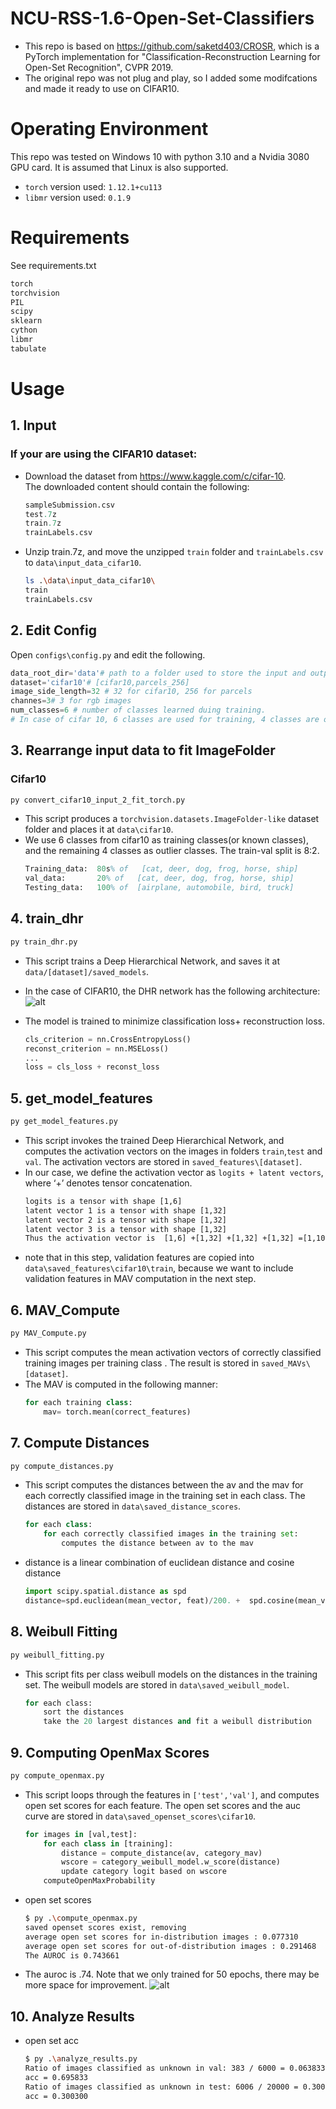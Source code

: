 # NCU-RSS-1.6-Open-Set-Classifiers
- This repo is based on https://github.com/saketd403/CROSR, which is a PyTorch implementation for "Classification-Reconstruction Learning for Open-Set Recognition", CVPR 2019. 
- The original repo was not plug and play, so I added some modifcations and made it ready to use on CIFAR10.

# Operating Environment
This repo was tested on Windows 10 with python 3.10 and a Nvidia 3080 GPU card. It is assumed that Linux is also supported.
- `torch` version used: `1.12.1+cu113`
- `libmr` version used: `0.1.9`

# Requirements
See requirements.txt
```py
torch
torchvision
PIL
scipy
sklearn
cython
libmr
tabulate
```
# Usage
## 1. Input

### If your are using the CIFAR10 dataset:  
- Download the dataset from https://www.kaggle.com/c/cifar-10.   
The downloaded content should contain the following:   
    ```ps
    sampleSubmission.csv
    test.7z
    train.7z
    trainLabels.csv
    ```
- Unzip train.7z, and move the unzipped `train` folder and `trainLabels.csv` to `data\input_data_cifar10`.
    ```bash
    ls .\data\input_data_cifar10\
    train
    trainLabels.csv
    ```
## 2. Edit Config
Open `configs\config.py` and edit the following.
```py
data_root_dir='data'# path to a folder used to store the input and output of this repo
dataset='cifar10'# [cifar10,parcels_256]
image_side_length=32 # 32 for cifar10, 256 for parcels
channes=3# 3 for rgb images
num_classes=6 # number of classes learned duing training. 
# In case of cifar 10, 6 classes are used for training, 4 classes are outliers

```

## 3. Rearrange input data to fit ImageFolder 
### Cifar10 
```ps
py convert_cifar10_input_2_fit_torch.py
```
- This script produces a `torchvision.datasets.ImageFolder-like` dataset folder and places it at `data\cifar10`.
- We use 6 classes from cifar10 as training classes(or known classes), and the remaining 4 classes as outlier classes. The train-val split is 8:2.
    ```ps
    Training_data: 	80s% of   [cat, deer, dog, frog, horse, ship]
    val_data: 		20% of   [cat, deer, dog, frog, horse, ship]
    Testing_data:	100% of  [airplane, automobile, bird, truck]
    ```
## 4. train_dhr
```ps
py train_dhr.py
```
- This script trains a Deep Hierarchical Network, and saves it at `data/[dataset]/saved_models`.
- In the case of CIFAR10, the DHR network has the following architecture:  
![alt](assets/dhr_cifar32.png)

- The model is trained to minimize classification loss+ reconstruction loss.

    ```py
    cls_criterion = nn.CrossEntropyLoss()
    reconst_criterion = nn.MSELoss()
    ...
    loss = cls_loss + reconst_loss
    ```

## 5. get_model_features
```ps
py get_model_features.py
```
- This script invokes the trained Deep Hierarchical Network, and computes the activation vectors on the images in folders `train`,`test` and `val`. The activation vectors are stored in `saved_features\[dataset]`.
- In our case, we define the activation vector as `logits + latent vectors`, where ‘+’ denotes tensor concatenation. 
    ```txt
    logits is a tensor with shape [1,6] 
    latent vector 1 is a tensor with shape [1,32] 
    latent vector 2 is a tensor with shape [1,32] 
    latent vector 3 is a tensor with shape [1,32] 
    Thus the activation vector is  [1,6] +[1,32] +[1,32] +[1,32] =[1,102]
    ```
- note that in this step, validation features are copied into `data\saved_features\cifar10\train`, because we want to include validation features in MAV computation in the next step.
## 6. MAV_Compute
```ps
py MAV_Compute.py
```
- This script computes the mean activation vectors of correctly classified training images per training class . The result is stored in `saved_MAVs\[dataset]`.
- The MAV is computed in the following manner:
    ```py
    for each training class:
        mav= torch.mean(correct_features)
    ```
## 7. Compute Distances
```ps
py compute_distances.py
```
- This script computes the distances between the av and the mav for each correctly classified image in the training set in each class. The distances are stored in `data\saved_distance_scores`.
    ```py
    for each class:
        for each correctly classified images in the training set:
            computes the distance between av to the mav
    ```
- distance is a linear combination of euclidean distance and cosine distance
    ```py
    import scipy.spatial.distance as spd
    distance=spd.euclidean(mean_vector, feat)/200. +  spd.cosine(mean_vector, feat)
    ```
## 8. Weibull Fitting
```ps
py weibull_fitting.py
```
- This script fits per class weibull models on the distances in the training set. The weibull models are stored in `data\saved_weibull_model`.
    ```ps
    for each class:
        sort the distances 
        take the 20 largest distances and fit a weibull distribution
    ``` 

## 9. Computing OpenMax Scores
```py
py compute_openmax.py
```
- This script loops through the features in `['test','val']`, and computes open set scores for each feature. The open set scores and the auc curve are stored in `data\saved_openset_scores\cifar10`.
    ```py
    for images in [val,test]:
        for each class in [training]:
            distance = compute_distance(av, category_mav)
            wscore = category_weibull_model.w_score(distance)
            update category logit based on wscore
        computeOpenMaxProbability
    ```
- open set scores
    ```bash
    $ py .\compute_openmax.py  
    saved openset scores exist, removing
    average open set scores for in-distribution images : 0.077310
    average open set scores for out-of-distribution images : 0.291468
    The AUROC is 0.743661
    ```
- The auroc is .74.  Note that we only trained for 50 epochs, there may be more space for improvement.
![alt](./assets/auroc.png)
   

## 10. Analyze Results
- open set acc
    ```bash
    $ py .\analyze_results.py
    Ratio of images classified as unknown in val: 383 / 6000 = 0.063833
    acc = 0.695833
    Ratio of images classified as unknown in test: 6006 / 20000 = 0.300300
    acc = 0.300300
    ```
